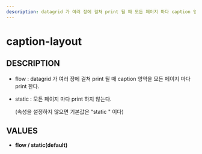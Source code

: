 ```yaml
---
description: datagrid 가 여러 장에 걸쳐 print 될 때 모든 페이지 마다 caption 영역을 print 할 지 여부를 정하는 속성이다.
---
```


# caption-layout

## DESCRIPTION

* flow : datagrid 가 여러 장에 걸쳐 print 될 때 caption 영역을 모든 페이지 마다 print 한다.
* static : 모든 페이지 마다 print 하지 않는다.

  \(속성을 설정하지 않으면 기본값은 “static " 이다\)

## **VALUES**

* **flow / static\(default\)**

